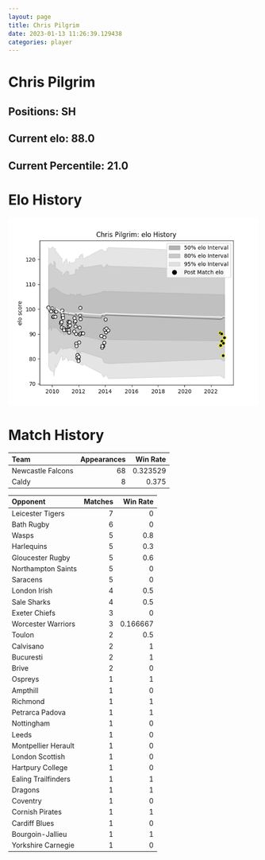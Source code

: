```yaml
---  
layout: page  
title: Chris Pilgrim  
date: 2023-01-13 11:26:39.129438  
categories: player  
---
```

# Chris Pilgrim

## Positions: SH

## Current elo: 88.0

## Current Percentile: 21.0

# Elo History


![elo history](history_ChrisPilgrim.png)
# Match History


| Team              |   Appearances |   Win Rate |
|:------------------|--------------:|-----------:|
| Newcastle Falcons |            68 |   0.323529 |
| Caldy             |             8 |   0.375    |

| Opponent            |   Matches |   Win Rate |
|:--------------------|----------:|-----------:|
| Leicester Tigers    |         7 |   0        |
| Bath Rugby          |         6 |   0        |
| Wasps               |         5 |   0.8      |
| Harlequins          |         5 |   0.3      |
| Gloucester Rugby    |         5 |   0.6      |
| Northampton Saints  |         5 |   0        |
| Saracens            |         5 |   0        |
| London Irish        |         4 |   0.5      |
| Sale Sharks         |         4 |   0.5      |
| Exeter Chiefs       |         3 |   0        |
| Worcester Warriors  |         3 |   0.166667 |
| Toulon              |         2 |   0.5      |
| Calvisano           |         2 |   1        |
| Bucuresti           |         2 |   1        |
| Brive               |         2 |   0        |
| Ospreys             |         1 |   1        |
| Ampthill            |         1 |   0        |
| Richmond            |         1 |   1        |
| Petrarca Padova     |         1 |   1        |
| Nottingham          |         1 |   0        |
| Leeds               |         1 |   0        |
| Montpellier Herault |         1 |   0        |
| London Scottish     |         1 |   0        |
| Hartpury College    |         1 |   0        |
| Ealing Trailfinders |         1 |   1        |
| Dragons             |         1 |   1        |
| Coventry            |         1 |   0        |
| Cornish Pirates     |         1 |   1        |
| Cardiff Blues       |         1 |   0        |
| Bourgoin-Jallieu    |         1 |   1        |
| Yorkshire Carnegie  |         1 |   0        |